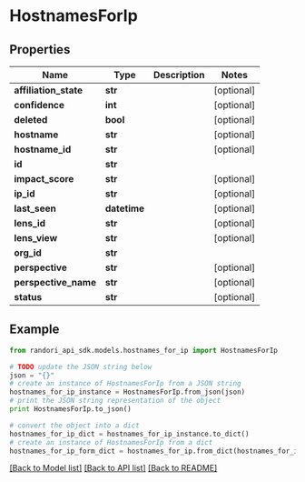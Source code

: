 # HostnamesForIp


## Properties

Name | Type | Description | Notes
------------ | ------------- | ------------- | -------------
**affiliation_state** | **str** |  | [optional] 
**confidence** | **int** |  | [optional] 
**deleted** | **bool** |  | [optional] 
**hostname** | **str** |  | [optional] 
**hostname_id** | **str** |  | [optional] 
**id** | **str** |  | 
**impact_score** | **str** |  | [optional] 
**ip_id** | **str** |  | [optional] 
**last_seen** | **datetime** |  | [optional] 
**lens_id** | **str** |  | [optional] 
**lens_view** | **str** |  | [optional] 
**org_id** | **str** |  | 
**perspective** | **str** |  | [optional] 
**perspective_name** | **str** |  | [optional] 
**status** | **str** |  | [optional] 

## Example

```python
from randori_api_sdk.models.hostnames_for_ip import HostnamesForIp

# TODO update the JSON string below
json = "{}"
# create an instance of HostnamesForIp from a JSON string
hostnames_for_ip_instance = HostnamesForIp.from_json(json)
# print the JSON string representation of the object
print HostnamesForIp.to_json()

# convert the object into a dict
hostnames_for_ip_dict = hostnames_for_ip_instance.to_dict()
# create an instance of HostnamesForIp from a dict
hostnames_for_ip_form_dict = hostnames_for_ip.from_dict(hostnames_for_ip_dict)
```
[[Back to Model list]](../README.md#documentation-for-models) [[Back to API list]](../README.md#documentation-for-api-endpoints) [[Back to README]](../README.md)



